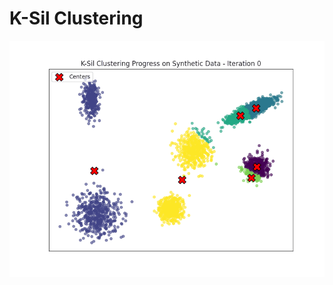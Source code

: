 # K-Sil Clustering
<p align="center">
  <img src="demo/ksil_gif.gif" alt="K-Sil Demo" width="600"/>
</p>
